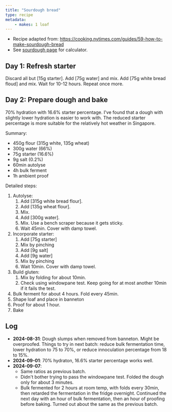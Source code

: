 ```yaml
---
title: "Sourdough bread"
type: recipe
metadata:
    - makes: 1 loaf
---
```


- Recipe adapted from: https://cooking.nytimes.com/guides/59-how-to-make-sourdough-bread
- See [sourdough page](/recipes/sourdough/) for calculator.

## Day 1: Refresh starter

Discard all but [15g starter]. Add [75g water] and mix. Add [75g white bread floud] and mix. Wait for 10-12 hours. Repeat once more.

## Day 2: Prepare dough and bake

70% hydration with 16.6% starter percentage. I've found that a dough with slightly lower hydration is easier to work with. The reduced starter percentage is more suitable for the relatively hot weather in Singapore.

Summary:

- 450g flour (315g white, 135g wheat)
- 300g water (66%)
- 75g starter (16.6%)
- 9g salt (0.2%)
- 60min autolyse
- 4h bulk ferment
- 1h ambient proof

Detailed steps:

1. Autolyse:
    1. Add [315g white bread flour].
    2. Add [135g wheat flour].
    3. Mix.
    4. Add [300g water].
    5. Mix. Use a bench scraper because it gets sticky.
    6. Wait 45min. Cover with damp towel.
2. Incorporate starter:
    1. Add [75g starter]
    2. Mix by pinching
    3. Add [9g salt]
    4. Add [9g water]
    5. Mix by pinching
    6. Wait 10min. Cover with damp towel.
3. Build gluten:
    1. Mix by folding for about 10min.
    2. Check using windowpane test. Keep going for at most another 10min if it fails the test.
4. Bulk ferment for about 4 hours. Fold every 45min.
5. Shape loaf and place in banneton
6. Proof for about 1 hour.
7. Bake

## Log

- **2024-08-31**: Dough slumps when removed from banneton. Might be overproofed.
  Things to try in next batch: reduce bulk fermentation time, lower hydration
  to 75 to 70%, or reduce innoculation percentage from 18 to 15%.
- **2024-09-01**: 70% hydraton, 16.6% starter percentage works well.
- **2024-09-07**:
    - Same ratios as previous batch.
    - Didn't bother trying to pass the windowpane test. Folded the dough only for about 3 minutes.
    - Bulk fermented for 2 hours at room temp, with folds every 30min, then
      retarded the fermentation in the fridge overnight. Continued the next day
      with an hour of bulk fermentation, then an hour of proofing before
      baking. Turned out about the same as the previous batch.
